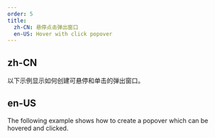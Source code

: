 ```yaml
---
order: 5
title:
  zh-CN: 悬停点击弹出窗口
  en-US: Hover with click popover
---
```


## zh-CN

以下示例显示如何创建可悬停和单击的弹出窗口。

## en-US

The following example shows how to create a popover which can be hovered and clicked.